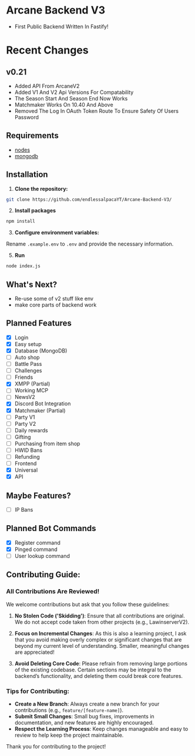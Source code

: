 # Arcane Backend V3
- First Public Backend Written In Fastify!

# Recent Changes
## v0.21
- Added API From ArcaneV2
- Added V1 And V2 Api Versions For Compatability
- The Season Start And Season End Now Works
- Matchmaker Works On 10.40 And Above
- Removed The Log In OAuth Token Route To Ensure Safety Of Users Password

## Requirements
- [nodes](https://nodejs.org/en)
- [mongodb](https://www.mongodb.com/)

## Installation

1. **Clone the repository:**

```bash
git clone https://github.com/endlessalpacaYT/Arcane-Backend-V3/
```

2. **Install packages**

```bash
npm install
```

3. **Configure environment variables:**

Rename `.example.env` to `.env` and provide the necessary information.

5. **Run**

```bash
node index.js
```

## What's Next?

- Re-use some of v2 stuff like env
- make core parts of backend work

## Planned Features

- [x] Login
- [x] Easy setup
- [x] Database (MongoDB)
- [ ] Auto shop
- [ ] Battle Pass
- [ ] Challenges
- [ ] Friends
- [x] XMPP (Partial)
- [ ] Working MCP
- [ ] NewsV2
- [x] Discord Bot Integration
- [x] Matchmaker (Partial) 
- [ ] Party V1
- [ ] Party V2
- [ ] Daily rewards
- [ ] Gifting
- [ ] Purchasing from item shop
- [ ] HWID Bans
- [ ] Refunding
- [ ] Frontend
- [x] Universal
- [x] API

## Maybe Features?

- [ ] IP Bans

## Planned Bot Commands

- [x] Register command
- [x] Pinged command
- [ ] User lookup command

## Contributing Guide:

### All Contributions Are Reviewed!
We welcome contributions but ask that you follow these guidelines:

1. **No Stolen Code ('Skidding')**: Ensure that all contributions are original. We do not accept code taken from other projects (e.g., LawinserverV2).
   
2. **Focus on Incremental Changes**: As this is also a learning project, I ask that you avoid making overly complex or significant changes that are beyond my current level of understanding. Smaller, meaningful changes are appreciated!

3. **Avoid Deleting Core Code**: Please refrain from removing large portions of the existing codebase. Certain sections may be integral to the backend’s functionality, and deleting them could break core features.

### Tips for Contributing:
- **Create a New Branch**: Always create a new branch for your contributions (e.g., `feature/[feature-name]`).
- **Submit Small Changes**: Small bug fixes, improvements in documentation, and new features are highly encouraged.
- **Respect the Learning Process**: Keep changes manageable and easy to review to help keep the project maintainable.

Thank you for contributing to the project!